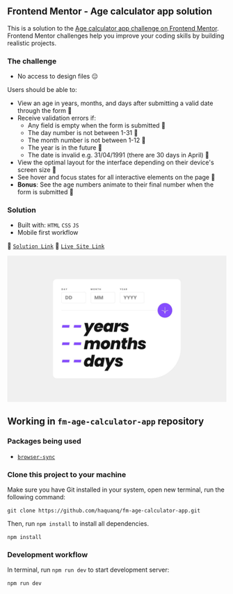 ## Frontend Mentor - Age calculator app solution

This is a solution to the [Age calculator app challenge on Frontend Mentor](https://www.frontendmentor.io/challenges/age-calculator-app-dF9DFFpj-Q).
Frontend Mentor challenges help you improve your coding skills by building realistic projects.

### The challenge

- No access to design files :expressionless:

Users should be able to:

- View an age in years, months, and days after submitting a valid date through the form :star2:
- Receive validation errors if:
  - Any field is empty when the form is submitted :star2:
  - The day number is not between 1-31 :star2:
  - The month number is not between 1-12 :star2:
  - The year is in the future :star2:
  - The date is invalid e.g. 31/04/1991 (there are 30 days in April) :star2:
- View the optimal layout for the interface depending on their device's screen size :star2:
- See hover and focus states for all interactive elements on the page :star2:
- **Bonus**: See the age numbers animate to their final number when the form is submitted :star2:

### Solution

- Built with: `HTML` `CSS` `JS`
- Mobile first workflow

:link: [`Solution Link`](https://www.frontendmentor.io/solutions/only-html-and-css-i1rsBUEQ8I) :link: [`Live Site Link`](https://haquanq.github.io/fm-age-calculator-app/)

![](./.docs/design/desktop-design.jpg)
<br>

## Working in `fm-age-calculator-app` repository

### Packages being used

- [`browser-sync`](https://github.com/BrowserSync/browser-sync)

### Clone this project to your machine

Make sure you have Git installed in your system, open new terminal, run the following command:

```
git clone https://github.com/haquanq/fm-age-calculator-app.git
```

Then, run `npm install` to install all dependencies.

```
npm install
```

### Development workflow

In terminal, run `npm run dev` to start development server:

```
npm run dev
```
